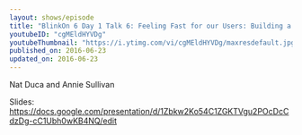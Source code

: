 ```yaml
---
layout: shows/episode
title: "BlinkOn 6 Day 1 Talk 6: Feeling Fast for our Users: Building a Smarter Engine"
youtubeID: "cgMEldHYVDg"
youtubeThumbnail: "https://i.ytimg.com/vi/cgMEldHYVDg/maxresdefault.jpg"
published_on: 2016-06-23
updated_on: 2016-06-23
---
```


Nat Duca and Annie Sullivan

Slides: https://docs.google.com/presentation/d/1Zbkw2Ko54C1ZGKTVgu2POcDcCdzDg-cC1Ubh0wKB4NQ/edit
